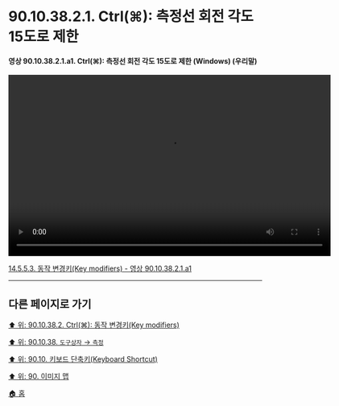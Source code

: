 # 90.10.38.2.1. Ctrl(⌘): 측정선 회전 각도 15도로 제한

<a id="90-10-38-02-01-a1"></a>

#### 영상 90.10.38.2.1.a1. Ctrl(⌘): 측정선 회전 각도 15도로 제한 (Windows) (우리말)
<video controls="controls" width="640" height="360" src="https://github.com/wonder13662/gimp/assets/15767104/5bdae857-5576-4891-9024-473b35951f48"></video>

[14.5.5.3. 동작 변경키(Key modifiers) - 영상 90.10.38.2.1.a1](./14-05-05-03-key_modifiers.md#90-10-38-02-01-a1)

***

## 다른 페이지로 가기

[⬆️ 위: 90.10.38.2. Ctrl(⌘): 동작 변경키(Key modifiers)](./90-10-38-02-00-key_modifier-ctrl.md)

[⬆️ 위: 90.10.38. `도구상자` → `측정`](./90-10-38-00-tool_box-measure.md)

[⬆️ 위: 90.10. 키보드 단축키(Keyboard Shortcut)](./90-10-00-keyboard_shortcut.md)

[⬆️ 위: 90. 이미지 맵](./90-00-image-map.md)

[🏠 홈](./00-home.md)